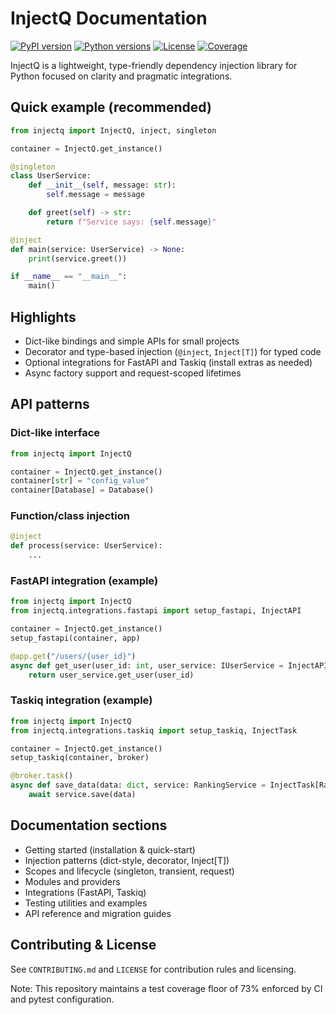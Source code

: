 # InjectQ Documentation

[![PyPI version](https://badge.fury.io/py/injectq.svg)](https://pypi.org/project/injectq/)
[![Python versions](https://img.shields.io/pypi/pyversions/injectq.svg)](https://pypi.org/project/injectq/)
[![License](https://img.shields.io/github/license/Iamsdt/injectq.svg)](https://github.com/Iamsdt/injectq/blob/main/LICENSE)
[![Coverage](https://img.shields.io/badge/coverage-73%25-yellow.svg)](#)


InjectQ is a lightweight, type-friendly dependency injection library for Python focused on clarity and pragmatic integrations.

## Quick example (recommended)

```python
from injectq import InjectQ, inject, singleton

container = InjectQ.get_instance()

@singleton
class UserService:
    def __init__(self, message: str):
        self.message = message

    def greet(self) -> str:
        return f"Service says: {self.message}"

@inject
def main(service: UserService) -> None:
    print(service.greet())

if __name__ == "__main__":
    main()
```

## Highlights

- Dict-like bindings and simple APIs for small projects
- Decorator and type-based injection (`@inject`, `Inject[T]`) for typed code
- Optional integrations for FastAPI and Taskiq (install extras as needed)
- Async factory support and request-scoped lifetimes

## API patterns

### Dict-like interface

```python
from injectq import InjectQ

container = InjectQ.get_instance()
container[str] = "config_value"
container[Database] = Database()
```

### Function/class injection

```python
@inject
def process(service: UserService):
    ...
```

### FastAPI integration (example)

```python
from injectq import InjectQ
from injectq.integrations.fastapi import setup_fastapi, InjectAPI

container = InjectQ.get_instance()
setup_fastapi(container, app)

@app.get("/users/{user_id}")
async def get_user(user_id: int, user_service: IUserService = InjectAPI[IUserService]):
    return user_service.get_user(user_id)
```

### Taskiq integration (example)

```python
from injectq import InjectQ
from injectq.integrations.taskiq import setup_taskiq, InjectTask

container = InjectQ.get_instance()
setup_taskiq(container, broker)

@broker.task()
async def save_data(data: dict, service: RankingService = InjectTask[RankingService]):
    await service.save(data)
```

## Documentation sections

- Getting started (installation & quick-start)
- Injection patterns (dict-style, decorator, Inject[T])
- Scopes and lifecycle (singleton, transient, request)
- Modules and providers
- Integrations (FastAPI, Taskiq)
- Testing utilities and examples
- API reference and migration guides

## Contributing & License

See `CONTRIBUTING.md` and `LICENSE` for contribution rules and licensing.

Note: This repository maintains a test coverage floor of 73% enforced by CI and pytest configuration.
